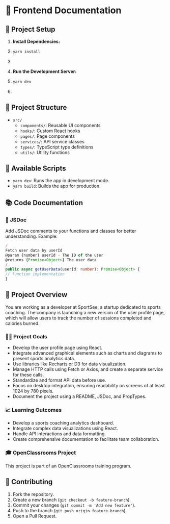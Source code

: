 # 🌟 Frontend Documentation

## 🚀 Project Setup

1. **Install Dependencies:**
2. ```bash
   yarn install

   ```

3.
4. **Run the Development Server:**

5. ```bash
   yarn dev

   ```

6.

## 📂 Project Structure

- `src/`
  - `components/`: Reusable UI components
  - `hooks/`: Custom React hooks
  - `pages/`: Page components
  - `services/`: API service classes
  - `types/`: TypeScript type definitions
  - `utils/`: Utility functions

## 📜 Available Scripts

- `yarn dev`: Runs the app in development mode.
- `yarn build`: Builds the app for production.

## 📚 Code Documentation

### 📝 JSDoc

Add JSDoc comments to your functions and classes for better understanding. Example:

```typescript
/
Fetch user data by userId
@param {number} userId - The ID of the user
@returns {Promise<Object>} The user data
/
public async getUserData(userId: number): Promise<Object> {
// function implementation
}
```

## 📖 Project Overview

You are working as a developer at SportSee, a startup dedicated to sports coaching. The company is launching a new version of the user profile page, which will allow users to track the number of sessions completed and calories burned.

### 🏃‍♂️ Project Goals

- Develop the user profile page using React.
- Integrate advanced graphical elements such as charts and diagrams to present sports analytics data.
- Use libraries like Recharts or D3 for data visualization.
- Manage HTTP calls using Fetch or Axios, and create a separate service for these calls.
- Standardize and format API data before use.
- Focus on desktop integration, ensuring readability on screens of at least 1024 by 780 pixels.
- Document the project using a README, JSDoc, and PropTypes.

### 📈 Learning Outcomes

- Develop a sports coaching analytics dashboard.
- Integrate complex data visualizations using React.
- Handle API interactions and data formatting.
- Create comprehensive documentation to facilitate team collaboration.

### 🎓 OpenClassrooms Project

This project is part of an OpenClassrooms training program.

## 🤝 Contributing

1. Fork the repository.
2. Create a new branch (`git checkout -b feature-branch`).
3. Commit your changes (`git commit -m 'Add new feature'`).
4. Push to the branch (`git push origin feature-branch`).
5. Open a Pull Request.
